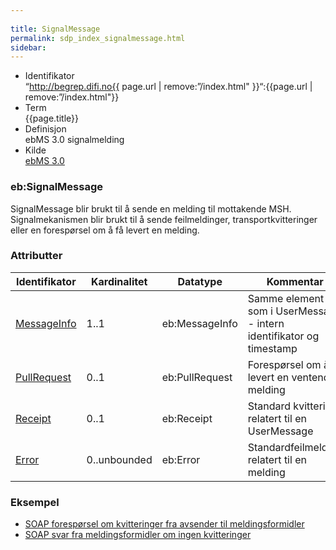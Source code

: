 ```yaml
---
 
title: SignalMessage  
permalink: sdp_index_signalmessage.html
sidebar:
---
```


  - Identifikator  
    “http://begrep.difi.no{{ page.url | remove:”/index.html"
    }}“:{{page.url | remove:”/index.html"}}
  - Term  
    {{page.title}}
  - Definisjon  
    ebMS 3.0 signalmelding
  - Kilde  
    [ebMS 3.0](http://docs.oasis-open.org/ebxml-msg/ebms/v3.0/core/os/ebms_core-3.0-spec-os.html)

### eb:SignalMessage

SignalMessage blir brukt til å sende en melding til mottakende MSH.
Signalmekanismen blir brukt til å sende feilmeldinger,
transportkvitteringer eller en forespørsel om å få levert en melding.

### Attributter

| Identifikator | Kardinalitet | Datatype | Kommentar |
| --- | --- | --- | --- |
| [MessageInfo](../UserMessage/MessageInfo.md) | 1..1 | eb:MessageInfo | Samme element som i UserMessage - intern identifikator og timestamp |
| [PullRequest](PullRequest.md) | 0..1 | eb:PullRequest | Forespørsel om å få levert en ventende melding |
| [Receipt](Receipt.md) | 0..1 | eb:Receipt | Standard kvittering relatert til en UserMessage |
| [Error](Error.md) | 0..unbounded | eb:Error | Standardfeilmelding relatert til en melding |

### Eksempel

  - [SOAP forespørsel om kvitteringer fra avsender til
    meldingsformidler](../../eksempler/soap/5_request_forespoersel_om_forretningskvittering_fra_postavsender_til_meldingsformidler.xml)
  - [SOAP svar fra meldingsformidler om ingen
    kvitteringer](../../eksempler/soap/6_response_error_fra_meldingsformidler_til_postavsender.xml)
